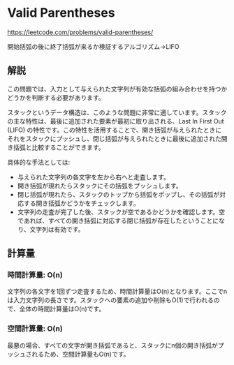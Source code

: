 # Valid Parentheses
https://leetcode.com/problems/valid-parentheses/

開始括弧の後に終了括弧が来るか検証するアルゴリズム→LIFO

## 解説
この問題では、入力として与えられた文字列が有効な括弧の組み合わせを持つかどうかを判断する必要があります。

スタックというデータ構造は、このような問題に非常に適しています。スタックの主な特性は、最後に追加された要素が最初に取り出される、Last In First Out (LIFO) の特性です。この特性を活用することで、開き括弧が与えられたときにそれをスタックにプッシュし、閉じ括弧が与えられたときに最後に追加された開き括弧と比較することができます。

具体的な手法としては:

- 与えられた文字列の各文字を左から右へと走査します。
- 開き括弧が現れたらスタックにその括弧をプッシュします。
- 閉じ括弧が現れたら、スタックのトップから括弧をポップし、その括弧が対応する開き括弧かどうかをチェックします。
- 文字列の走査が完了した後、スタックが空であるかどうかを確認します。空であれば、すべての開き括弧に対応する閉じ括弧が存在したということになり、文字列は有効です。

## 計算量

### 時間計算量: O(n)
文字列の各文字を1回ずつ走査するため、時間計算量はO(n)となります。ここでnは入力文字列の長さです。スタックへの要素の追加や削除もO(1)で行われるので、全体の時間計算量はO(n)です。

### 空間計算量: O(n)
最悪の場合、すべての文字が開き括弧であると、スタックにn個の開き括弧がプッシュされるため、空間計算量もO(n)です。
